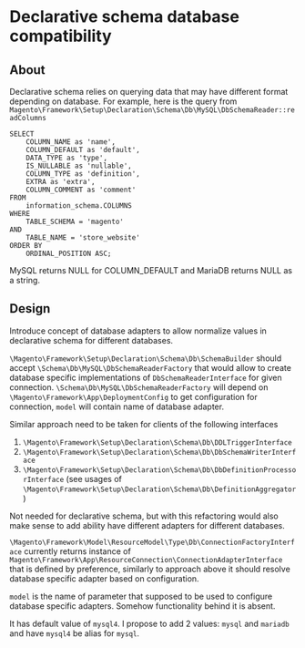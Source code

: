# Declarative schema database compatibility

## About

Declarative schema relies on querying data that may have different format depending on database. For example, here is the query from `Magento\Framework\Setup\Declaration\Schema\Db\MySQL\DbSchemaReader::readColumns`

```
SELECT 
    COLUMN_NAME as 'name',
    COLUMN_DEFAULT as 'default',
    DATA_TYPE as 'type',
    IS_NULLABLE as 'nullable',
    COLUMN_TYPE as 'definition',
    EXTRA as 'extra',
    COLUMN_COMMENT as 'comment'
FROM
    information_schema.COLUMNS
WHERE
    TABLE_SCHEMA = 'magento'
AND
    TABLE_NAME = 'store_website'
ORDER BY
    ORDINAL_POSITION ASC;
```

MySQL returns NULL for COLUMN_DEFAULT and MariaDB returns NULL as a string.

## Design

Introduce concept of database adapters to allow normalize values in declarative schema for different databases.

`\Magento\Framework\Setup\Declaration\Schema\Db\SchemaBuilder` should accept `\Schema\Db\MySQL\DbSchemaReaderFactory` that would allow to create database specific implementations of `DbSchemaReaderInterface` for given connection. `\Schema\Db\MySQL\DbSchemaReaderFactory` will depend on `\Magento\Framework\App\DeploymentConfig` to get configuration for connection, `model` will contain name of database adapter.

Similar approach need to be taken for clients of the following interfaces
1. `\Magento\Framework\Setup\Declaration\Schema\Db\DDLTriggerInterface`
1. `\Magento\Framework\Setup\Declaration\Schema\Db\DbSchemaWriterInterface`
1. `\Magento\Framework\Setup\Declaration\Schema\Db\DbDefinitionProcessorInterface` (see usages of `\Magento\Framework\Setup\Declaration\Schema\Db\DefinitionAggregator`)

Not needed for declarative schema, but with this refactoring would also make sense to add ability have different adapters for different databases.

`\Magento\Framework\Model\ResourceModel\Type\Db\ConnectionFactoryInterface` currently returns instance of `Magento\Framework\App\ResourceConnection\ConnectionAdapterInterface` that is defined by preference, similarly to approach above it should resolve database specific adapter based on configuration.

`model` is the name of parameter that supposed to be used to configure database specific adapters. Somehow functionality behind it is absent.

It has default value of `mysql4`. I propose to add 2 values: `mysql` and `mariadb` and have `mysql4` be alias for `mysql`.
